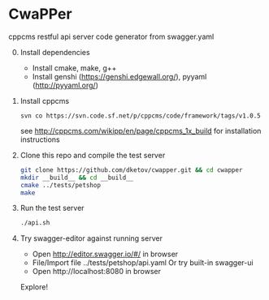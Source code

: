 # CwaPPer
cppcms restful api server code generator from swagger.yaml

0. Install dependencies 
   
   * Install cmake, make, g++
   * Install genshi (https://genshi.edgewall.org/), pyyaml (http://pyyaml.org/)

1. Install cppcms
   
   `svn co https://svn.code.sf.net/p/cppcms/code/framework/tags/v1.0.5`
   
   see http://cppcms.com/wikipp/en/page/cppcms_1x_build for installation instructions

2. Clone this repo and compile the test server

   ```sh
   git clone https://github.com/dketov/cwapper.git && cd cwapper
   mkdir __build__ && cd __build__
   cmake ../tests/petshop
   make
   ```
  
3. Run the test server
   ```sh
   ./api.sh
   ```
  
4. Try swagger-editor against running server
   * Open http://editor.swagger.io/#/ in browser
   * File/Import file ../tests/petshop/api.yaml
   Or try built-in swagger-ui
   * Open http://localhost:8080 in browser
   
   Explore!
